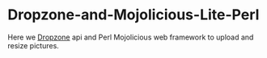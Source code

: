 # Dropzone-and-Mojolicious-Lite-Perl


Here we [Dropzone](https://www.dropzonejs.com/) api and Perl Mojolicious web framework to upload and resize pictures. 
